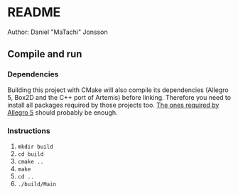 # README

Author: Daniel "MaTachi" Jonsson

## Compile and run

### Dependencies

Building this project with CMake will also compile its dependencies (Allegro 5,
Box2D and the C++ port of Artemis) before linking. Therefore you need to
install all packages required by those projects too. [The ones required by
Allegro 5](http://wiki.allegro.cc/index.php?title=Ubuntu_and_Allegro_5) should
probably be enough.

### Instructions

 1. `mkdir build`
 2. `cd build`
 3. `cmake ..`
 4. `make`
 5. `cd ..`
 5. `./build/Main`

